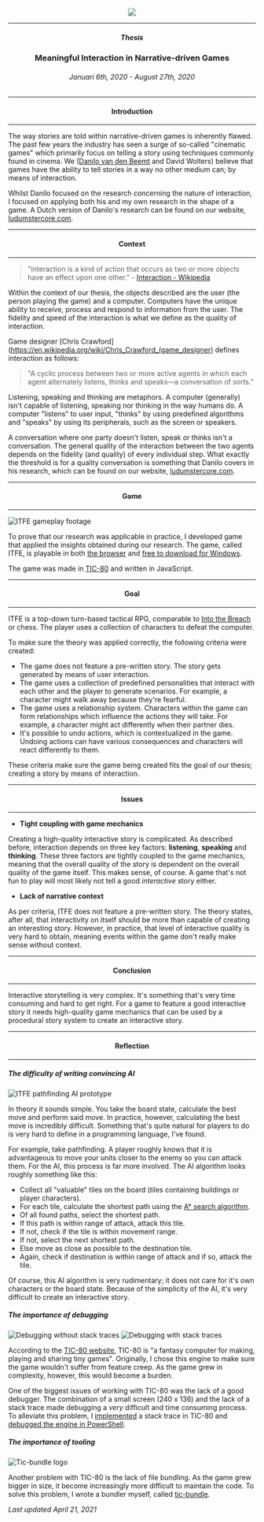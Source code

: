 <div align="center">
  <img src="assets/images/thesis@2x.png" />
</div>

---

<h5 align="center">Thesis</h5>

<h3 align="center">Meaningful Interaction in Narrative-driven Games</h3>

<h6 align="center">Januari 6th, 2020 - August 27th, 2020</h6>

---

<h4 align="center" id="introduction">Introduction</h4>

---

The way stories are told within narrative-driven games is inherently flawed. The past few years the industry has seen a surge of so-called "cinematic games" which primarily focus on telling a story using techniques commonly found in cinema. We ([Danilo van den Beemt](linkedin.com/in/danilovandenbeemt) and David Wolters) believe that games have the ability to tell stories in a way no other medium can; by means of interaction.

Whilst Danilo focused on the research concerning the nature of interaction, I focused on applying both his and my own research in the shape of a game. A Dutch version of Danilo's research can be found on our website, [ludumstercore.com](https://ludumstercore.com/).

---

<h4 align="center" id="context">Context</h4>

---

> "Interaction is a kind of action that occurs as two or more objects have an effect upon one other." - [Interaction - Wikipedia](https://en.wikipedia.org/wiki/Interaction)

Within the context of our thesis, the objects described are the user (the person playing the game) and a computer. Computers have the unique ability to receive, process and respond to information from the user. The fidelity and speed of the interaction is what we define as the quality of interaction.

Game designer [Chris Crawford](https://en.wikipedia.org/wiki/Chris_Crawford_(game_designer) defines interaction as follows:

> "A cyclic process between two or more active agents in which each agent alternately listens, thinks and speaks—a conversation of sorts."

Listening, speaking and thinking are metaphors. A computer (generally) isn't capable of listening, speaking nor thinking in the way humans do. A computer "listens" to user input, "thinks" by using predefined algorithms and "speaks" by using its peripherals, such as the screen or speakers.

A conversation where one party doesn't listen, speak or thinks isn't a conversation. The general quality of the interaction between the two agents depends on the fidelity (and quality) of every individual step. What exactly the threshold is for a quality conversation is something that Danilo covers in his research, which can be found on our website, [ludumstercore.com](https://ludumstercore.com/).

---

<h4 align="center" id="game">Game</h4>

---

<img src="assets/images/thesis-gameplay.png" alt="ITFE gameplay footage" />

To prove that our research was applicable in practice, I developed game that applied the insights obtained during our research. The game, called ITFE, is playable in both [the browser](https://ludumstercore.com/game) and [free to download for Windows](https://drive.google.com/file/d/1VA29y7w1NmeKmoxb537ruFurPIEId4ZO/view).

The game was made in [TIC-80](https://tic80.com/) and written in JavaScript.

---

<h4 align="center" id="goal">Goal</h4>

---

ITFE is a top-down turn-based tactical RPG, comparable to [Into the Breach](https://subsetgames.com/itb.html) or chess. The player uses a collection of characters to defeat the computer.

To make sure the theory was applied correctly, the following criteria were created:

 - The game does not feature a pre-written story. The story gets generated by means of user interaction.
 - The game uses a collection of predefined personalities that interact with each other and the player to generate scenarios. For example, a character might walk away because they're fearful.
 - The game uses a relationship system. Characters within the game can form relationships which influence the actions they will take. For example, a character might act differently when their partner dies.
 - It's possible to undo actions, which is contextualized in the game. Undoing actions can have various consequences and characters will react differently to them.

These criteria make sure the game being created fits the goal of our thesis; creating a story by means of interaction.

---

<h4 align="center" id="issues">Issues</h4>

---

 - <b>Tight coupling with game mechanics</b>

Creating a high-quality interactive story is complicated. As described before, interaction depends on three key factors: <b>listening</b>, <b>speaking</b> and <b>thinking</b>. These three factors are tightly coupled to the game mechanics, meaning that the overall quality of the story is dependent on the overall quality of the game itself. This makes sense, of course. A game that's not fun to play will most likely not tell a good _interactive_ story either.

 - <b>Lack of narrative context</b>

As per criteria, ITFE does not feature a pre-written story. The theory states, after all, that interactivity on itself should be more than capable of creating an interesting story. However, in practice, that level of interactive quality is very hard to obtain, meaning events within the game don't really make sense without context.

---

<h4 align="center" id="conclusion">Conclusion</h4>

---

Interactive storytelling is very complex. It's something that's very time consuming and hard to get right. For a game to feature a good interactive story it needs high-quality game mechanics that can be used by a procedural story system to create an interactive story.

---

<h4 align="center" id="reflection">Reflection</h4>

---

<h5 id="ai">The difficulty of writing convincing AI</h5>

<img src="/assets/images/thesis-ai.png" alt="ITFE pathfinding AI prototype">

In theory it sounds simple. You take the board state, calculate the best move and perform said move. In practice, however, calculating the best move is incredibly difficult. Something that's quite natural for players to do is very hard to define in a programming language, I've found.

For example, take pathfinding. A player roughly knows that it is advantageous to move your units closer to the enemy so you can attack them. For the AI, this process is far more involved. The AI algorithm looks roughly something like this:

 - Collect all "valuable" tiles on the board (tiles containing buildings or player characters).
 - For each tile, calculate the shortest path using the [A* search algorithm](https://en.wikipedia.org/wiki/A*_search_algorithm).
 - Of all found paths, select the shortest path.
 - If this path is within range of attack, attack this tile.
 - If not, check if the tile is within movement range.
 - If not, select the next shortest path.
 - Else move as close as possible to the destination tile.
 - Again, check if destination is within range of attack and if so, attack the tile.

Of course, this AI algorithm is very rudimentary; it does not care for it's own characters or the board state. Because of the simplicity of the AI, it's very difficult to create an interactive story.

<h5 id="debug">The importance of debugging</h5>

<img src="https://user-images.githubusercontent.com/27073716/83950526-adbb1300-a82b-11ea-8aac-2f1dd1018078.png" alt="Debugging without stack traces">

<img src="https://user-images.githubusercontent.com/27073716/83952832-0692a780-a83c-11ea-8873-8a5905840234.png" alt="Debugging with stack traces">

According to the [TIC-80 website](https://tic80.com/), TIC-80 is "a fantasy computer for making, playing and sharing tiny games". Originally, I chose this engine to make sure the game wouldn't suffer from feature creep. As the game grew in complexity, however, this would become a burden.

One of the biggest issues of working with TIC-80 was the lack of a good debugger. The combination of a small screen (240 x 136) and the lack of a stack trace made debugging a _very_ difficult and time consuming process. To alleviate this problem, I [implemented](https://github.com/nesbox/TIC-80/issues/1113) a stack trace in TIC-80 and [debugged the engine in PowerShell](https://twitter.com/ChronoDave/status/1288083439657328640).

<h5 id="tool">The importance of tooling</h5>

<img src="https://camo.githubusercontent.com/963b2c030d9b3394688df2890fe048a5f55801bbbe22790edb52c79a64c5262d/68747470733a2f2f692e696d6775722e636f6d2f59706578436d342e706e67" alt="Tic-bundle logo" />

Another problem with TIC-80 is the lack of file bundling. As the game grew bigger in size, it become increasingly more difficult to maintain the code. To solve this problem, I wrote a bundler myself, called [tic-bundle](https://github.com/chronoDave/tic-bundle).

<i>Last updated April 21, 2021</i>
